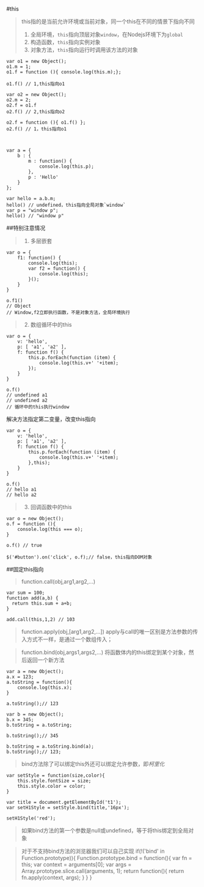#this
> this指的是当前允许环境或当前对象，同一个this在不同的情景下指向不同
> 1. 全局环境，`this`指向顶层对象`window`，在Nodejs环境下为`global`
> 2. 构造函数，`this`指向实例对象
> 3. 对象方法，`this`指向运行时调用该方法的对象

	var o1 = new Object();
	o1.m = 1;
	o1.f = function (){ console.log(this.m);};

	o1.f() // 1,this指向o1

	var o2 = new Object();
	o2.m = 2;
	o2.f = o1.f
	o2.f() // 2,this指向o2
	
	o2.f = function (){ o1.f() };
	o2.f() // 1，this指向o1
	


	var a = {
		b : {
			m : function() {
				console.log(this.p);
			},
			p : 'Hello'
		}
	};

	var hello = a.b.m;
	hello() // undefined，this指向全局对象`window`
	var p = "window p";
	hello() // "window p"

##特别注意情况

> 1. 多层嵌套

	var o = {
		f1: function() {
			console.log(this); 
			var f2 = function() {
				console.log(this);
			}();
		}
	}

	o.f1()
	// Object
	// Window,f2立即执行函数，不是对象方法，全局环境执行

> 2. 数组循环中的this

	var o = {
		v: 'hello',
	    p: [ 'a1', 'a2' ],
	    f: function f() {
	        this.p.forEach(function (item) {
	            console.log(this.v+' '+item);
	        });
	    }
	}

	o.f()
	// undefined a1
	// undefined a2
	// 循环中的this执行window
解决方法指定第二变量，改变this指向
	
	var o = {
		v: 'hello',
	    p: [ 'a1', 'a2' ],
	    f: function f() {
	        this.p.forEach(function (item) {
	            console.log(this.v+' '+item);
	        },this);
	    }
	}

	o.f()
	// hello a1
	// hello a2

> 3. 回调函数中的this

	var o = new Object();
	o.f = function (){
	    console.log(this === o);
	}

	o.f() // true

	$('#button').on('click', o.f);// false，this指向DOM对象

##固定this指向

> function.call(obj,arg1,arg2,...)
	
	var sum = 100;
	function add(a,b) {
	  return this.sum + a+b;
	}

	add.call(this,1,2) // 103

> function.apply(obj,[arg1,arg2,...])
apply与call的唯一区别是方法参数的传入方式不一样，是通过一个数组传入；

> function.bind(obj,args1,args2,...)
将函数体内的this绑定到某个对象，然后返回一个新方法

	var a = new Object();
	a.x = 123;
	a.toString = function(){
		console.log(this.x);
	}

	a.toString();// 123

	var b = new Object();
	b.x = 345;
	b.toString = a.toString;

	b.toString();// 345

	b.toString = a.toString.bind(a);
	b.toString();// 123;

> bind方法除了可以绑定this外还可以绑定允许参数，即*柯里化*
	
	var setStyle = function(size,color){
		this.style.fontSize = size;
		this.style.color = color;
	}
	
	var title = document.getElementById('t1');
	var setH1Style = setStyle.bind(title,'16px');

	setH1Style('red');

> 如果bind方法的第一个参数是null或undefined，等于将this绑定到全局对象

> 对于不支持bind方法的浏览器我们可以自己实现
	if(!('bind' in Function.prototype)){
	    Function.prototype.bind = function(){
	        var fn = this;
			var context = arguments[0];
			var args = Array.prototype.slice.call(arguments, 1);
	        return function(){
	            return fn.apply(context, args);
	        }
	    }
	}
